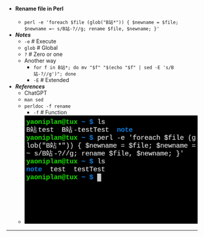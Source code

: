 - #### Rename file in Perl
    - `perl -e 'foreach $file (glob("B站*")) { $newname = $file; $newname =~ s/B站-?//g; rename $file, $newname; }'`
- ***Notes***
    - `-e` # Execute
    - `glob` # Global
    - `?` # Zero or one
    - Another way
        - `for f in B站*; do mv "$f" "$(echo "$f" | sed -E 's/B站-?//g')"; done`
        - `-E` # Extended
- ***References***
    - ChatGPT
    - `man sed`
    - `perldoc -f rename`
        - `-f` # Function
    - ![2023-05-05_12-56.png](../assets/2023-05-05_12-56.png)
- ---
